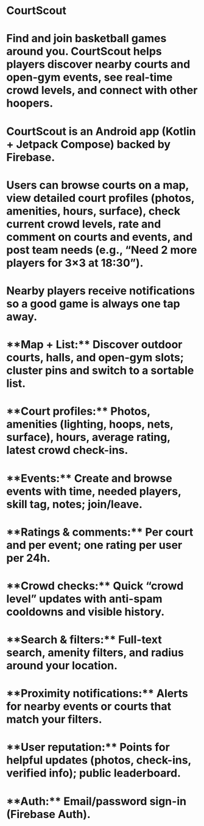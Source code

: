 # CourtScout

# 

# Find and join basketball games around you. CourtScout helps players discover nearby courts and open-gym events, see real-time crowd levels, and connect with other hoopers.

# 

# CourtScout is an Android app (Kotlin + Jetpack Compose) backed by Firebase. 

# Users can browse courts on a map, view detailed court profiles (photos, amenities, hours, surface), check current crowd levels, rate and comment on courts and events, and post team needs (e.g., “Need 2 more players for 3×3 at 18:30”). 

# Nearby players receive notifications so a good game is always one tap away.

# 

# 

# \*\*Map + List:\*\* Discover outdoor courts, halls, and open-gym slots; cluster pins and switch to a sortable list.

# \*\*Court profiles:\*\* Photos, amenities (lighting, hoops, nets, surface), hours, average rating, latest crowd check-ins.

# \*\*Events:\*\* Create and browse events with time, needed players, skill tag, notes; join/leave.

# \*\*Ratings \& comments:\*\* Per court and per event; one rating per user per 24h.  

# \*\*Crowd checks:\*\* Quick “crowd level” updates with anti-spam cooldowns and visible history.  

# \*\*Search \& filters:\*\* Full-text search, amenity filters, and radius around your location.  

# \*\*Proximity notifications:\*\* Alerts for nearby events or courts that match your filters.  

# \*\*User reputation:\*\* Points for helpful updates (photos, check-ins, verified info); public leaderboard.  

# \*\*Auth:\*\* Email/password sign-in (Firebase Auth).

